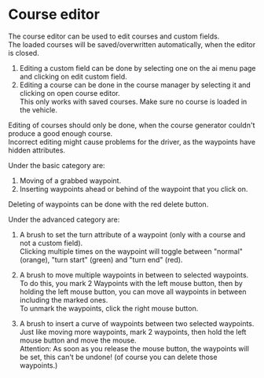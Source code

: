 # Course editor

  
The course editor can be used to edit courses and custom fields.  
The loaded courses will be saved/overwritten automatically, when the editor is closed.  
  
1) Editing a custom field can be done by selecting one on the ai menu page and clicking on edit custom field.  
2) Editing a course can be done in the course manager by selecting it and clicking on open course editor.   
   This only works with saved courses. Make sure no course is loaded in the vehicle.  
  
Editing of courses should only be done, when the course generator couldn't produce a good enough course.  
Incorrect editing might cause problems for the driver, as the waypoints have hidden attributes.  


  
Under the basic category are:  
1) Moving of a grabbed waypoint.  
2) Inserting waypoints ahead or behind of the waypoint that you click on.  
  
Deleting of waypoints can be done with the red delete button.  


  
Under the advanced category are:  
1) A brush to set the turn attribute of a waypoint (only with a course and not a custom field).  
Clicking multiple times on the waypoint will toggle between "normal" (orange), "turn start" (green) and "turn end" (red).  
  
2) A brush to move multiple waypoints in between to selected waypoints.  
To do this, you mark 2 Waypoints with the left mouse button, then by holding the left mouse button, you can move all waypoints in between including the marked ones.  
To unmark the waypoints, click the right mouse button.  
  
3) A brush to insert a curve of waypoints between two selected waypoints.  
Just like moving more waypoints, mark 2 waypoints, then hold the left mouse button and move the mouse.  
Attention: As soon as you release the mouse button, the waypoints will be set, this can't be undone! (of course you can delete those waypoints.)  


